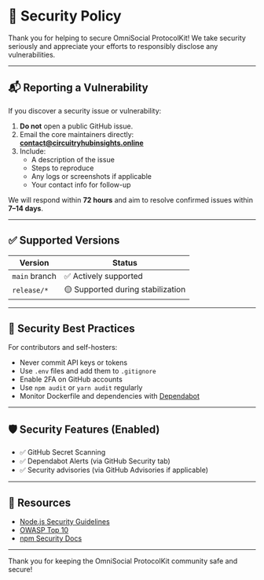 # 🔐 Security Policy

Thank you for helping to secure OmniSocial ProtocolKit! We take security seriously and appreciate your efforts to responsibly disclose any vulnerabilities.

---

## 📬 Reporting a Vulnerability

If you discover a security issue or vulnerability:

1. **Do not** open a public GitHub issue.
2. Email the core maintainers directly: **contact@circuitryhubinsights.online**
3. Include:
   - A description of the issue
   - Steps to reproduce
   - Any logs or screenshots if applicable
   - Your contact info for follow-up

We will respond within **72 hours** and aim to resolve confirmed issues within **7–14 days**.

---

## ✅ Supported Versions

| Version       | Status     |
|---------------|------------|
| `main` branch | ✅ Actively supported |
| `release/*`   | 🟡 Supported during stabilization |

---

## 🔐 Security Best Practices

For contributors and self-hosters:

- Never commit API keys or tokens
- Use `.env` files and add them to `.gitignore`
- Enable 2FA on GitHub accounts
- Use `npm audit` or `yarn audit` regularly
- Monitor Dockerfile and dependencies with [Dependabot](https://github.com/beitmenotyou-com/omnisocial-hub/network/alerts)

---

## 🛡️ Security Features (Enabled)

- ✅ GitHub Secret Scanning
- ✅ Dependabot Alerts (via GitHub Security tab)
- ✅ Security advisories (via GitHub Advisories if applicable)

---

## 📄 Resources

- [Node.js Security Guidelines](https://nodejs.org/en/security/)
- [OWASP Top 10](https://owasp.org/www-project-top-ten/)
- [npm Security Docs](https://docs.npmjs.com/auditing-package-dependencies-for-security-vulnerabilities)

---

Thank you for keeping the OmniSocial ProtocolKit community safe and secure!
